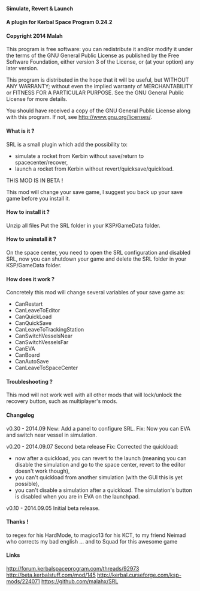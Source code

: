 ﻿#### Simulate, Revert & Launch
#### A plugin for Kerbal Space Program 0.24.2
#### Copyright 2014 Malah

This program is free software: you can redistribute it and/or modify
it under the terms of the GNU General Public License as published by
the Free Software Foundation, either version 3 of the License, or
(at your option) any later version.

This program is distributed in the hope that it will be useful,
but WITHOUT ANY WARRANTY; without even the implied warranty of
MERCHANTABILITY or FITNESS FOR A PARTICULAR PURPOSE.  See the
GNU General Public License for more details.

You should have received a copy of the GNU General Public License
along with this program.  If not, see <http://www.gnu.org/licenses/>. 


#### What is it ?

SRL is a small plugin which add the possibility to:
- simulate a rocket from Kerbin without save/return to spacecenter/recover,
- launch a rocket from Kerbin without revert/quicksave/quickload.

THIS MOD IS IN BETA !

This mod will change your save game, I suggest you back up your save game before you install it.

#### How to install it ?

Unzip all files
Put the SRL folder in your KSP/GameData folder.

#### How to uninstall it ?

On the space center, you need to open the SRL configuration and disabled SRL, now you can shutdown your game and delete the SRL folder in your KSP/GameData folder.

#### How does it work ?

Concretely this mod will change several variables of your save game as:
- CanRestart
- CanLeaveToEditor
- CanQuickLoad
- CanQuickSave
- CanLeaveToTrackingStation
- CanSwitchVesselsNear
- CanSwitchVesselsFar
- CanEVA
- CanBoard
- CanAutoSave
- CanLeaveToSpaceCenter

#### Troubleshooting ?

This mod will not work well with all other mods that will lock/unlock the recovery button, such as multiplayer's mods.

#### Changelog

v0.30 - 2014.09
New: Add a panel to configure SRL.
Fix: Now you can EVA and switch near vessel in simulation.

v0.20 - 2014.09.07
Second beta release
Fix:
Corrected the quickload:
- now after a quickload, you can revert to the launch (meaning you can disable the simulation and go to the space center, revert to the editor doesn't work though),
- you can't quickload from another simulation (with the GUI this is yet possible),
- you can't disable a simulation after a quickload.
The simulation's button is disabled when you are in EVA on the launchpad.

v0.10 - 2014.09.05
Initial beta release.

#### Thanks !

to regex for his HardMode, 
to magico13 for his KCT,
to my friend Neimad who corrects my bad english ...
and to Squad for this awesome game 

#### Links

http://forum.kerbalspaceprogram.com/threads/92973
http://beta.kerbalstuff.com/mod/145
http://kerbal.curseforge.com/ksp-mods/224071
https://github.com/malahx/SRL